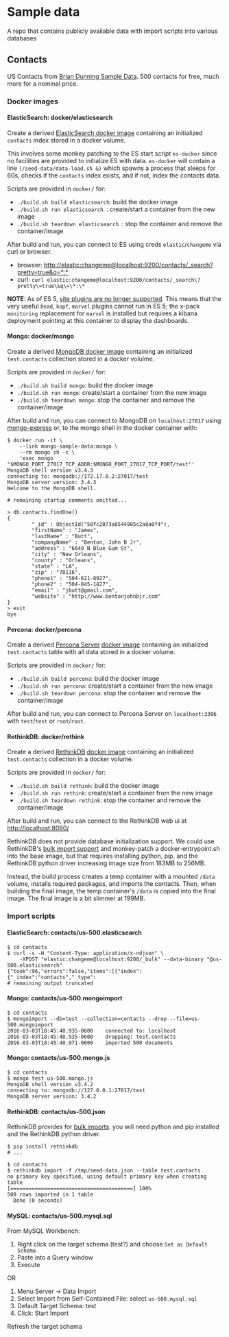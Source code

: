 # Sample data

A repo that contains publicly available data with import scripts into various databases

## Contacts

US Contacts from [Brian Dunning Sample Data](https://www.briandunning.com/sample-data/). 500 contacts for free, much more for a nominal price.

### Docker images

#### ElasticSearch: docker/elasticsearch

Create a derived [ElasticSearch docker image](https://www.elastic.co/guide/en/elasticsearch/reference/current/docker.html) containing an initialized `contacts` index stored in a docker volume.

This involves some monkey patching to the ES start script `es-docker` since no facilities are provided to initialize ES with data. `es-docker` will contain a line `(/seed-data/data-load.sh &)` which spawns a process that sleeps for 60s, checks if the `contacts` index exists, and if not, index the contacts data.

Scripts are provided in `docker/` for:

* `./build.sh build elasticsearch`: build the docker image
* `./build.sh run elasticsearch `: create/start a container from the new image
* `./build.sh teardown elasticsearch `: stop the container and remove the container/image

After build and run, you can connect to ES using creds `elastic`/`changeme` via curl or browser.

* browser: [http://elastic:changeme@localhost:9200/contacts/_search?pretty=true&q=\*:\*](http://elastic:changeme@localhost:9200/contacts/_search?pretty=true&q=*:*)
* curl: `curl elastic:changeme@localhost:9200/contacts/_search\?pretty\=true\&q\=\*:\*`

**NOTE**: As of ES 5, [site plugins are no longer supported](https://www.elastic.co/blog/running-site-plugins-with-elasticsearch-5-0). This means that the very useful `head`, `kopf`, `marvel` plugins cannot run in ES 5; the x-pack `monitoring` replacement for `marvel` is installed but requires a kibana deployment pointing at this container to display the dashboards. 

#### Mongo: docker/mongo

Create a derived [MongoDB docker image](https://hub.docker.com/_/mongo/) containing an initialized `test.contacts` collection stored in a docker volulme.

Scripts are provided in `docker/` for:

* `./build.sh build mongo`: build the docker image
* `./build.sh run mongo`: create/start a container from the new image
* `./build.sh teardown mongo`: stop the container and remove the container/image

After build and run, you can connect to MongoDB on `localhost:27017` using [mongo-express](https://github.com/mongo-express/mongo-express) or, to the mongo shell in the docker container with:

```shell
$ docker run -it \
    --link mongo-sample-data:mongo \
    --rm mongo sh -c \
    'exec mongo "$MONGO_PORT_27017_TCP_ADDR:$MONGO_PORT_27017_TCP_PORT/test"'
MongoDB shell version v3.4.3
connecting to: mongodb://172.17.0.2:27017/test
MongoDB server version: 3.4.3
Welcome to the MongoDB shell.

# remaining startup comments omitted...

> db.contacts.findOne()
{
        "_id" : ObjectId("58fc2073a8544985c2a8a0f4"),
        "firstName" : "James",
        "lastName" : "Butt",
        "companyName" : "Benton, John B Jr",
        "address" : "6649 N Blue Gum St",
        "city" : "New Orleans",
        "county" : "Orleans",
        "state" : "LA",
        "zip" : "70116",
        "phone1" : "504-621-8927",
        "phone2" : "504-845-1427",
        "email" : "jbutt@gmail.com",
        "website" : "http://www.bentonjohnbjr.com"
}
> exit
bye
```


#### Percona: docker/percona

Create a derived [Percona Server](https://www.percona.com/software/mysql-database/percona-server) [docker image](https://hub.docker.com/_/percona/) containing an initialized `test.contacts` table with all data stored in a docker volume.

Scripts are provided in `docker/` for:

* `./build.sh build percona`: build the docker image
* `./build.sh run percona`: create/start a container from the new image
* `./build.sh teardown percona`: stop the container and remove the container/image

After build and run, you can connect to Percona Server on `localhost:3306` with `test`/`test` or `root`/`root`.


#### RethinkDB: docker/rethink

Create a derived [RethinkDB](https://www.rethinkdb.com/) [docker image](https://hub.docker.com/_/rethinkdb/) containing an initialized `test.contacts` collection in a docker volume.

Scripts are provided in `docker/` for:

* `./build.sh build rethink`: build the docker image
* `./build.sh run rethink`: create/start a container from the new image
* `./build.sh teardown rethink`: stop the container and remove the container/image

After build and run, you can connect to the RethinkDB web ui at [http://localhost:8080/](http://localhost:8080/)

RethinkDB does not provide database initialization support. We could use RethinkDB's [bulk import support](https://www.rethinkdb.com/docs/importing/) and monkey-patch a docker-entrypoint.sh into the base image, but that requires installing python, pip, and the RethinkDB python driver increasing image size from 183MB to 256MB.

Instead, the build process creates a temp container with a mounted `/data` volume, installs required packages, and imports the contacts. Then, when building the final image, the temp container's `/data` is copied into the final image. The final image is a bit slimmer at 199MB.


### Import scripts

#### ElasticSearch: contacts/us-500.elasticsearch

```shell
$ cd contacts
$ curl -s -H "Content-Type: application/x-ndjson" \
    -XPOST "elastic:changeme@localhost:9200/_bulk" --data-binary "@us-500.elasticsearch"
{"took":96,"errors":false,"items":[{"index":{"_index":"contacts","_type":
# remaining output truncated
```

#### Mongo: contacts/us-500.mongoimport

```shell
$ cd contacts
$ mongoimport --db=test --collection=contacts --drop --file=us-500.mongoimport
2016-03-03T18:45:40.935-0600	connected to: localhost
2016-03-03T18:45:40.935-0600	dropping: test.contacts
2016-03-03T18:45:40.971-0600	imported 500 documents
```

#### Mongo: contacts/us-500.mongo.js

```shell
$ cd contacts
$ mongo test us-500.mongo.js 
MongoDB shell version v3.4.2
connecting to: mongodb://127.0.0.1:27017/test
MongoDB server version: 3.4.2
```

#### RethinkDB: contacts/us-500.json

RethinkDB provides for [bulk imports](https://www.rethinkdb.com/docs/importing/): you will need python and pip installed and the RethinkDB python driver.

```shell
$ pip install rethinkdb
# ...

$ cd contacts
$ rethinkdb import -f /tmp/seed-data.json --table test.contacts
no primary key specified, using default primary key when creating table
[========================================] 100% 
500 rows imported in 1 table
  Done (0 seconds)
```




#### MySQL: contacts/us-500.mysql.sql

From MySQL Workbench: 

1. Right click on the target schema (test?) and choose `Set as Default Schema`
1. Paste into a Query window
1. Execute

OR

1. Menu Server -> Data Import
1. Select Import from Self-Contained File: select `us-500.mysql.sql`
1. Default Target Schema: test
1. Click: Start Import

Refresh the target schema

